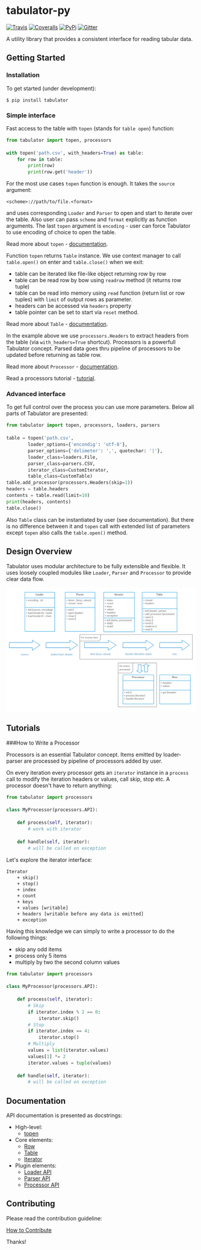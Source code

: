 # tabulator-py

[![Travis](https://img.shields.io/travis/frictionlessdata/tabulator-py/master.svg)](https://travis-ci.org/frictionlessdata/tabulator-py)
[![Coveralls](http://img.shields.io/coveralls/frictionlessdata/tabulator-py.svg?branch=master)](https://coveralls.io/r/frictionlessdata/tabulator-py?branch=master)
[![PyPi](https://img.shields.io/pypi/v/tabulator.svg)](https://pypi.python.org/pypi/tabulator)
[![Gitter](https://img.shields.io/gitter/room/frictionlessdata/chat.svg)](https://gitter.im/frictionlessdata/chat)

A utility library that provides a consistent interface for reading tabular data.

## Getting Started

### Installation

To get started (under development):

```
$ pip install tabulator
```

### Simple interface

Fast access to the table with `topen` (stands for `table open`) function:

```python
from tabulator import topen, processors

with topen('path.csv', with_headers=True) as table:
    for row in table:
        print(row)
        print(row.get('header'))
```

For the most use cases `topen` function is enough. It takes the
`source` argument:

```
<scheme>://path/to/file.<format>
```
and uses corresponding `Loader` and `Parser` to open and start to iterate
over the table. Also user can pass `scheme` and `format` explicitly
as function arguments. The last `topen` argument is `encoding` - user can force Tabulator
to use encoding of choice to open the table.

Read more about `topen` - [documentation](https://github.com/frictionlessdata/tabulator-py/blob/master/tabulator/topen.py).

Function `topen` returns `Table` instance. We use context manager
to call `table.open()` on enter and `table.close()` when we exit:
- table can be iterated like file-like object returning row by row
- table can be read row by bow using `readrow` method (it returns row tuple)
- table can be read into memory using `read` function (return list or row tuples)
with `limit` of output rows as parameter.
- headers can be accessed via `headers` property
- table pointer can be set to start via `reset` method.

Read more about `Table` - [documentation](https://github.com/frictionlessdata/tabulator-py/blob/master/tabulator/table.py).

In the example above we use `processors.Headers` to extract headers
from the table (via `with_headers=True` shortcut). Processors is a powerfull
Tabulator concept. Parsed data goes thru pipeline of processors to be updated before
returning as table row.

Read more about `Processor` - [documentation](https://github.com/frictionlessdata/tabulator-py/blob/master/tabulator/processors/api.py).

Read a processors tutorial - [tutorial](https://github.com/frictionlessdata/tabulator-py/blob/master/docs/processors.md).

### Advanced interface

To get full control over the process you can use more parameters.
Below all parts of Tabulator are presented:

```python
from tabulator import topen, processors, loaders, parsers

table = topen('path.csv',
        loader_options={'encondig': 'utf-8'},
        parser_options={'delimeter': ',', quotechar: '|'},
        loader_class=loaders.File,
        parser_class=parsers.CSV,
        iterator_class=CustomIterator,
        table_class=CustomTable)
table.add_processor(processors.Headers(skip=1))
headers = table.headers
contents = table.read(limit=10)
print(headers, contents)
table.close()
```

Also `Table` class can be instantiated by user (see documentation).
But there is no difference between it and `topen` call with extended
list of parameters except `topen` also calls the `table.open()` method.

## Design Overview

Tabulator uses modular architecture to be fully extensible and flexible.
It uses loosely coupled modules like `Loader`, `Parser` and `Processor`
to provide clear data flow.

![diagram](files/diagram.png)

## Tutorials

###How to Write a Processor

Processors is an essential Tabulator concept. Items emitted by loader-parser are processed by pipeline of processors added by user.

On every iteration every processor gets an `iterator` instance in a `process` call to modify the iteration headers or values, call skip, stop etc. A processor doesn't have to return anything:

```python
from tabulator import processors

class MyProcessor(processors.API):

    def process(self, iterator):
        # work with iterator

    def handle(self, iterator):
        # will be called on exception
```

Let's explore the iterator interface:

```
Iterator
    + skip()
    + stop()
    + index
    + count
    + keys
    + values [writable]
    + headers [writable before any data is emitted]
    + exception
```

Having this knowledge we can simply to write a processor to do the following things:

- skip any odd items
- process only 5 items
- multiply by two the second column values

```python
from tabulator import processors

class MyProcessor(processors.API):

    def process(self, iterator):
        # Skip
        if iterator.index % 2 == 0:
            iterator.skip()
        # Stop
        if iterator.index == 4:
            iterator.stop()
        # Multiply
        values = list(iterator.values)
        values[1] *= 2
        iterator.values = tuple(values)

    def handle(self, iterator):
        # will be called on exception
```

## Documentation

API documentation is presented as docstrings:
- High-level:
    - [topen](https://github.com/frictionlessdata/tabulator-py/blob/master/tabulator/topen.py)
- Core elements:
    - [Row](https://github.com/frictionlessdata/tabulator-py/blob/master/tabulator/row.py)
    - [Table](https://github.com/frictionlessdata/tabulator-py/blob/master/tabulator/table.py)
    - [Iterator](https://github.com/frictionlessdata/tabulator-py/blob/master/tabulator/iterator.py)
- Plugin elements:
    - [Loader API](https://github.com/frictionlessdata/tabulator-py/blob/master/tabulator/loaders/api.py)
    - [Parser API](https://github.com/frictionlessdata/tabulator-py/blob/master/tabulator/parsers/api.py)
    - [Processor API](https://github.com/frictionlessdata/tabulator-py/blob/master/tabulator/processors/api.py)

## Contributing

Please read the contribution guideline:

[How to Contribute](CONTRIBUTING.md)

Thanks!
